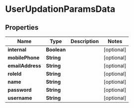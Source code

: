 

# UserUpdationParamsData


## Properties

Name | Type | Description | Notes
------------ | ------------- | ------------- | -------------
**internal** | **Boolean** |  |  [optional]
**mobilePhone** | **String** |  |  [optional]
**emailAddress** | **String** |  |  [optional]
**roleId** | **String** |  |  [optional]
**name** | **String** |  |  [optional]
**password** | **String** |  |  [optional]
**username** | **String** |  |  [optional]



